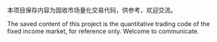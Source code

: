 本项目保存内容为固收市场量化交易代码，供参考，欢迎交流。

The saved content of this project is the quantitative trading code of the fixed income market, for reference only. Welcome to communicate.
